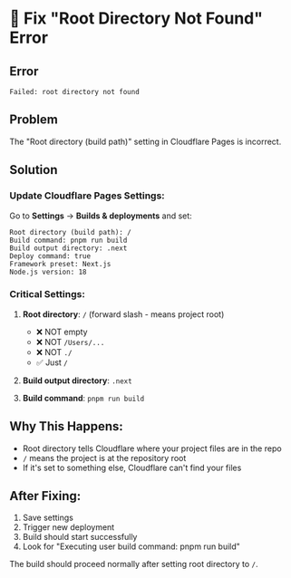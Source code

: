 # 🚨 Fix "Root Directory Not Found" Error

## Error
```
Failed: root directory not found
```

## Problem
The "Root directory (build path)" setting in Cloudflare Pages is incorrect.

## Solution

### Update Cloudflare Pages Settings:

Go to **Settings** → **Builds & deployments** and set:

```
Root directory (build path): /
Build command: pnpm run build
Build output directory: .next
Deploy command: true
Framework preset: Next.js
Node.js version: 18
```

### Critical Settings:

1. **Root directory**: `/` (forward slash - means project root)
   - ❌ NOT empty
   - ❌ NOT `/Users/...` 
   - ❌ NOT `./`
   - ✅ Just `/`

2. **Build output directory**: `.next`

3. **Build command**: `pnpm run build`

## Why This Happens:
- Root directory tells Cloudflare where your project files are in the repo
- `/` means the project is at the repository root
- If it's set to something else, Cloudflare can't find your files

## After Fixing:
1. Save settings
2. Trigger new deployment
3. Build should start successfully
4. Look for "Executing user build command: pnpm run build"

The build should proceed normally after setting root directory to `/`.